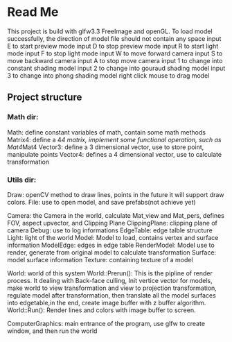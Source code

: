 # Read Me
This project is build with glfw3.3 FreeImage and openGL.
To load model successfully, the direction of model file should not contain any space
input E to start preview mode
input D to stop preview mode
input R to start light mode
input F to stop light mode
input W to move forward camera
input S to move backward camera
input A to stop move camera
input 1 to change into constant shading model
input 2 to change into gouraud shading model
input 3 to change into phong shading model
right click mouse to drag model 

## Project structure 
### Math dir: 
Math: define constant variables of math, contain some math methods
Matrix4: define a 4*4 matrix, implement some functional operation, such as Mat4*Mat4
Vector3: define a 3 dimensional vector, use to store point, manipulate points
Vector4: defines a 4 dimensional vector, use to calculate transformation

### Utils dir:
Draw: openCV method to draw lines, points in the future it will support draw colors.
File: use to open model, and save prefabs(not achieve yet)

Camera: the Camera in the world, calculate Mat_view and Mat_pers, defines FOV, aspect upvector, and Clipping Plane
ClippingPlane: clipping plane of camera
Debug: use to log informations
EdgeTable: edge talble structure 
Light: light of the world
Model: Model to load, contains vertex and surface information
ModelEdge: edges in edge table
RenderModel: Model use to render, generate from original model to calculate transformation
Surface: model surface information
Texture: containing texture of a model

World: world of this system
World::Prerun(): This is the pipline of render process. It dealing with Back-face culling, Init vertice vector for models, make world to view transformation and view to projection transformation, regulate model after transformation, then translate all the model surfaces into edgetable,in the end, create image buffer with z buffer algorithm. 
World::Run(): Render lines and colors with image buffer to screen.


ComputerGraphics: main entrance of the program, use glfw to create window, and then run the world 